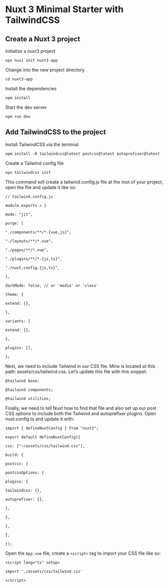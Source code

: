 
# Nuxt 3 Minimal Starter with TailwindCSS



## Create a Nuxt 3 project



Initialize a nuxt3 project



```npx nuxi init nuxt3-app```



Change into the new project directory



```cd nuxt3-app```



Install the dependencies



```npm install```



Start the dev server



```npm run dev```




## Add TailwindCSS to the project



Install TailwindCSS via the terminal



```npm install -D tailwindcss@latest postcss@latest autoprefixer@latest```



Create a Tailwind config file



```npx tailwindcss init```



This command will create a tailwind.config.js file at the root of your project, open the file and update it like so:



```
// tailwind.config.js

module.exports = {

mode: "jit",

purge: [

"./components/**/*.{vue,js}",

"./layouts/**/*.vue",

"./pages/**/*.vue",

"./plugins/**/*.{js,ts}",

"./nuxt.config.{js,ts}",

],

darkMode: false, // or 'media' or 'class'

theme: {

extend: {},

},

variants: {

extend: {},

},

plugins: [],

};

```



Next, we need to include Tailwind in our CSS file. Mine is located at this path: assets/css/tailwind.css. Let’s update this file with this snippet:



```
@tailwind base;

@tailwind components;

@tailwind utilities;
```


Finally, we need to tell Nuxt how to find that file and also set up our post CSS options to include both the Tailwind and autoprefixer plugins. Open nuxt.config.ts and update it with:


```
import { defineNuxtConfig } from "nuxt3";

export default defineNuxtConfig({

css: ["~/assets/css/tailwind.css"],

build: {

postcss: {

postcssOptions: {

plugins: {

tailwindcss: {},

autoprefixer: {},

},

},

},

},

});

```



Open the `App.vue` file, create a `<script>` tag to import your CSS file like so:



```
<script lang="ts" setup>

import './assets/css/tailwind.css'

</script>

```